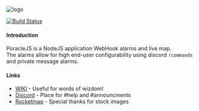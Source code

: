 ![logo](https://raw.githubusercontent.com/KartulUdus/PoracleJS/master/docs/_assets/PoracleJS.png)  

[![Build Status](https://travis-ci.org/KartulUdus/PoracleJS.svg?branch=develop)](https://travis-ci.org/KartulUdus/PoracleJS)

#### Introduction

PoracleJS is a NodeJS application WebHook alarms and live map.  
The alarms allow for high end-user configurability using discord `!commands` and private message alarms.  

#### Links

- [WIKI](https://kartuludus.github.io/PoracleJS/#/) - Useful for words of wizdom!  
- [Discord](https://discord.gg/WDMr8xX) - Place for #help and #announcments  
- [Rocketmap](https://github.com/rocketmap/rocketmap/) - Special thanks for stock images